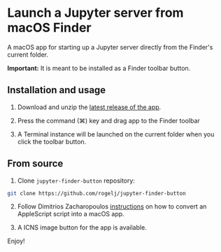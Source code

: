 # Launch a Jupyter server from macOS Finder

A macOS app for starting up a Jupyter server directly from the Finder's current folder.

**Important:** It is meant to be installed as a Finder toolbar button.

## Installation and usage

1. Download and unzip the [latest release of the app](https://github.com/rogelj/jupyter-finder-button/releases).
2. Press the command (⌘) key and drag app to the Finder toolbar


3. A Terminal instance will be launched on the current folder when you click the toolbar button.

## From source

1. Clone `jupyter-finder-button` repository:
```bash
git clone https://github.com/rogelj/jupyter-finder-button
```

2. Follow Dimitrios Zacharopoulos
   [instructions]( https://www.youtube.com/watch?v=IGejtUXYGpA) on how to convert an AppleScript script into a macOS app.

3. A ICNS image button for the app is available.

Enjoy!

